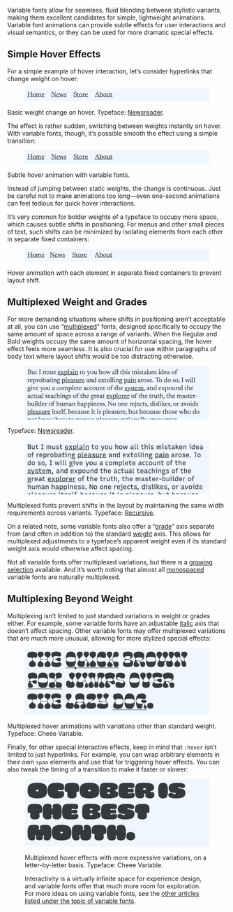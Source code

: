 Variable fonts allow for seamless, fluid blending between stylistic variants, making them excellent candidates for simple, lightweight animations. Variable font animations can provide subtle effects for user interactions and visual semantics, or they can be used for more dramatic special effects.

## Simple Hover Effects

For a simple example of hover interaction, let’s consider hyperlinks that change weight on hover:

<figure>

![An animated loop showing the effects of the styling discussed in the preceding text.](images/4_1.gif)

</figure>
<figcaption>Basic weight change on hover. Typeface: <a href="https://fonts.google.com/specimen/Newsreader">Newsreader</a>.</figcaption>

The effect is rather sudden, switching between weights instantly on hover. With variable fonts, though, it’s possible smooth the effect using a simple transition:

<figure>

![An animated loop showing the effects of font weight being animated, and how it affects elements around it.](images/4_2.gif)

</figure>
<figcaption>Subtle hover animation with variable fonts.</figcaption>

Instead of jumping between static weights, the change is continuous. Just be careful not to make animations too long—even one-second animations can feel tedious for quick hover interactions.

It’s very common for bolder weights of a typeface to occupy more space, which causes subtle shifts in positioning. For menus and other small pieces of text, such shifts can be minimized by isolating elements from each other in separate fixed containers:

<figure>

![An animated loop showing how the text still grows in horizontal space, but doesn’t affect the other elements around it.](images/4_3.gif)

</figure>
<figcaption>Hover animation with each element in separate fixed containers to prevent layout shift.</figcaption>

## Multiplexed Weight and Grades

For more demanding situations where shifts in positioning aren’t acceptable at all, you can use “[multiplexed](/glossary/multiplexed_duplexed_uniwidth)” fonts, designed specifically to occupy the same amount of space across a range of variants. When the Regular and Bold weights occupy the same amount of horizontal spacing, the hover effect feels more seamless. It is also crucial for use within paragraphs of body text where layout shifts would be too distracting otherwise.

<figure>

![An animated loop showing how text shifts when using non-multiplexed fonts.](images/4_4a.gif)

</figure>
<figcaption>Typeface: <a href="https://fonts.google.com/specimen/Newsreader">Newsreader</a>.</figcaption>

<figure>

![An animated loop showing how no text shifts when using multiplexed fonts.](images/4_4b.gif)

</figure>
<figcaption>Multiplexed fonts prevent shifts in the layout by maintaining the same width requirements across variants. Typeface: <a href="https://fonts.google.com/specimen/Recursive">Recursive</a>.</figcaption>

On a related note, some variable fonts also offer a “[grade](/glossary/grade_axis)” axis separate from (and often in addition to) the standard [weight](/glossary/weight_axis) axis. This allows for multiplexed adjustments to a typeface’s apparent weight even if its standard weight axis would otherwise affect spacing.

Not all variable fonts offer multiplexed variations, but there is a [growing selection](https://v-fonts.com/tags/C9) available. And it’s worth noting that almost all [monospaced](/glossary/monospaced) variable fonts are naturally multiplexed.

## Multiplexing Beyond Weight

Multiplexing isn’t limited to just standard variations in weight or grades either. For example, some variable fonts have an adjustable [italic](/glossary/italic_axis) axis that doesn’t affect spacing. Other variable fonts may offer multiplexed variations that are much more unusual, allowing for more stylized special effects:

<figure>

![An animated loop showing the way different elements of the type’s design can be manipulated.](images/4_5.gif)

</figure>
<figcaption>Multiplexed hover animations with variations other than standard weight. Typeface: Cheee Variable.</figcaption>

Finally, for other special interactive effects, keep in mind that `:hover` isn’t limited to just hyperlinks. For example, you can wrap arbitrary elements in their own `span` elements and use that for triggering hover effects. You can also tweak the timing of a transition to make it faster or slower:

<figure>

![An animated loop showing how each letter drips with a slime-like effect when the user hovers over them.](images/4_6.gif)

<figcaption>Multiplexed hover effects with more expressive variations, on a letter-by-letter basis. Typeface: Cheee Variable.</figcaption>

Interactivity is a virtually infinite space for experience design, and variable fonts offer that much more room for exploration. For more ideas on using variable fonts, see the [other articles listed under the topic of variable fonts](https://fonts.google.com/knowledge/topics/variable_fonts).
